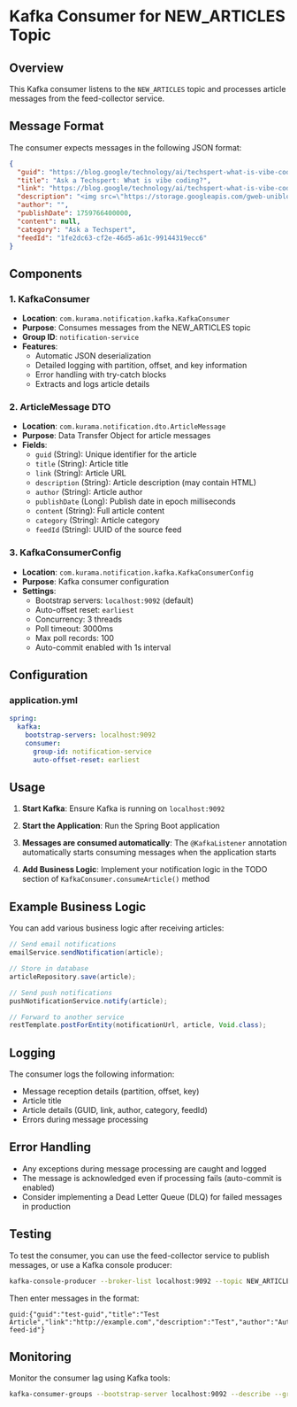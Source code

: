 # Kafka Consumer for NEW_ARTICLES Topic

## Overview
This Kafka consumer listens to the `NEW_ARTICLES` topic and processes article messages from the feed-collector service.

## Message Format
The consumer expects messages in the following JSON format:

```json
{
  "guid": "https://blog.google/technology/ai/techspert-what-is-vibe-coding/",
  "title": "Ask a Techspert: What is vibe coding?",
  "link": "https://blog.google/technology/ai/techspert-what-is-vibe-coding/",
  "description": "<img src=\"https://storage.googleapis.com/gweb-uniblog-publish-prod/images/Vibecoding_Hero.max-600x600.format-webp.webp\">Learn more about AI and how it's enabling new development tools, like "vibe coding."",
  "author": "",
  "publishDate": 1759766400000,
  "content": null,
  "category": "Ask a Techspert",
  "feedId": "1fe2dc63-cf2e-46d5-a61c-99144319ecc6"
}
```

## Components

### 1. KafkaConsumer
- **Location**: `com.kurama.notification.kafka.KafkaConsumer`
- **Purpose**: Consumes messages from the NEW_ARTICLES topic
- **Group ID**: `notification-service`
- **Features**:
  - Automatic JSON deserialization
  - Detailed logging with partition, offset, and key information
  - Error handling with try-catch blocks
  - Extracts and logs article details

### 2. ArticleMessage DTO
- **Location**: `com.kurama.notification.dto.ArticleMessage`
- **Purpose**: Data Transfer Object for article messages
- **Fields**:
  - `guid` (String): Unique identifier for the article
  - `title` (String): Article title
  - `link` (String): Article URL
  - `description` (String): Article description (may contain HTML)
  - `author` (String): Article author
  - `publishDate` (Long): Publish date in epoch milliseconds
  - `content` (String): Full article content
  - `category` (String): Article category
  - `feedId` (String): UUID of the source feed

### 3. KafkaConsumerConfig
- **Location**: `com.kurama.notification.kafka.KafkaConsumerConfig`
- **Purpose**: Kafka consumer configuration
- **Settings**:
  - Bootstrap servers: `localhost:9092` (default)
  - Auto-offset reset: `earliest`
  - Concurrency: 3 threads
  - Poll timeout: 3000ms
  - Max poll records: 100
  - Auto-commit enabled with 1s interval

## Configuration

### application.yml
```yaml
spring:
  kafka:
    bootstrap-servers: localhost:9092
    consumer:
      group-id: notification-service
      auto-offset-reset: earliest
```

## Usage

1. **Start Kafka**: Ensure Kafka is running on `localhost:9092`

2. **Start the Application**: Run the Spring Boot application

3. **Messages are consumed automatically**: The `@KafkaListener` annotation automatically starts consuming messages when the application starts

4. **Add Business Logic**: Implement your notification logic in the TODO section of `KafkaConsumer.consumeArticle()` method

## Example Business Logic

You can add various business logic after receiving articles:

```java
// Send email notifications
emailService.sendNotification(article);

// Store in database
articleRepository.save(article);

// Send push notifications
pushNotificationService.notify(article);

// Forward to another service
restTemplate.postForEntity(notificationUrl, article, Void.class);
```

## Logging

The consumer logs the following information:
- Message reception details (partition, offset, key)
- Article title
- Article details (GUID, link, author, category, feedId)
- Errors during message processing

## Error Handling

- Any exceptions during message processing are caught and logged
- The message is acknowledged even if processing fails (auto-commit is enabled)
- Consider implementing a Dead Letter Queue (DLQ) for failed messages in production

## Testing

To test the consumer, you can use the feed-collector service to publish messages, or use a Kafka console producer:

```bash
kafka-console-producer --broker-list localhost:9092 --topic NEW_ARTICLES --property "parse.key=true" --property "key.separator=:"
```

Then enter messages in the format:
```
guid:{"guid":"test-guid","title":"Test Article","link":"http://example.com","description":"Test","author":"Author","publishDate":1759766400000,"content":null,"category":"Test","feedId":"test-feed-id"}
```

## Monitoring

Monitor the consumer lag using Kafka tools:
```bash
kafka-consumer-groups --bootstrap-server localhost:9092 --describe --group notification-service
```

